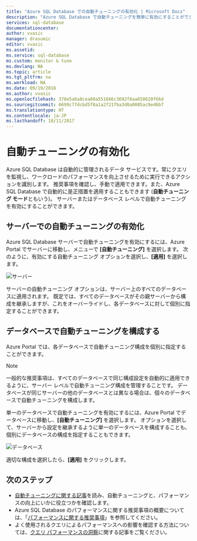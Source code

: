 ```yaml
---
title: "Azure SQL Database での自動チューニングの有効化 | Microsoft Docs"
description: "Azure SQL Database で自動チューニングを簡単に有効にすることができます。"
services: sql-database
documentationcenter: 
author: vvasic
manager: drasumic
editor: vvasic
ms.assetid: 
ms.service: sql-database
ms.custom: monitor & tune
ms.devlang: NA
ms.topic: article
ms.tgt_pltfrm: na
ms.workload: NA
ms.date: 09/19/2016
ms.author: vvasic
ms.openlocfilehash: 378e5a6a8cea80a551666c3692f8aa650620f66d
ms.sourcegitcommit: 6699c77dcbd5f8a1a2f21fba3d0a0005ac9ed6b7
ms.translationtype: HT
ms.contentlocale: ja-JP
ms.lasthandoff: 10/11/2017
---
```

# <a name="enable-automatic-tuning"></a>自動チューニングの有効化

Azure SQL Database は自動的に管理されるデータ サービスです。常にクエリを監視し、ワークロードのパフォーマンスを向上させるために実行できるアクションを識別します。 推奨事項を確認し、手動で適用できます。また、Azure SQL Database で自動的に是正措置を適用することもできます (**自動チューニング モード**ともいう)。 サーバーまたはデータベース レベルで自動チューニングを有効にすることができます。

## <a name="enable-automatic-tuning-on-server"></a>サーバーでの自動チューニングの有効化

Azure SQL Database サーバーで自動チューニングを有効にするには、Azure Portal でサーバーに移動し、メニューで **[自動チューニング]** を選択します。 次のように、有効にする自動チューニング オプションを選択し、**[適用]** を選択します。

![サーバー](./media/sql-database-automatic-tuning-enable/server.png)

サーバーの自動チューニング オプションは、サーバー上のすべてのデータベースに適用されます。 既定では、すべてのデータベースがその親サーバーから構成を継承しますが、これをオーバーライドし、各データベースに対して個別に指定することができます。

## <a name="configure-automatic-tuning-on-database"></a>データベースで自動チューニングを構成する

Azure Portal では、各データベースで自動チューニング構成を個別に指定することができます。

> [!NOTE]
> 一般的な推奨事項は、すべてのデータベースで同じ構成設定を自動的に適用できるように、サーバー レベルで自動チューニング構成を管理することです。 データベースが同じサーバーの他のデータベースとは異なる場合は、個々のデータベースで自動チューニングを構成します。
>

単一のデータベースで自動チューニングを有効にするには、Azure Portal でデータベースに移動し、**[自動チューニング]** を選択します。 オプションを選択して、サーバーから設定を継承するように単一のデータベースを構成することも、個別にデータベースの構成を指定することもできます。

![データベース](./media/sql-database-automatic-tuning-enable/database.png)

適切な構成を選択したら、**[適用]** をクリックします。

## <a name="next-steps"></a>次のステップ
* [自動チューニングに関する記事](sql-database-automatic-tuning.md)を読み、自動チューニングと、パフォーマンスの向上にいかに役立つかを確認します。
* Azure SQL Database のパフォーマンスに関する推奨事項の概要については、「[パフォーマンスに関する推奨事項](sql-database-advisor.md)」を参照してください。
* よく使用されるクエリによるパフォーマンスへの影響を確認する方法については、[クエリ パフォーマンスの洞察](sql-database-query-performance.md)に関する記事をご覧ください。